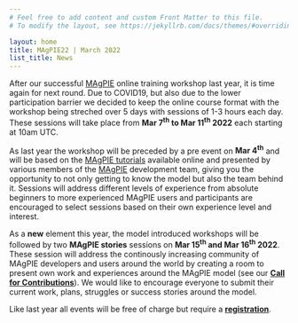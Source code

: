 ```yaml
---
# Feel free to add content and custom Front Matter to this file.
# To modify the layout, see https://jekyllrb.com/docs/themes/#overriding-theme-defaults

layout: home
title: MAgPIE22 | March 2022
list_title: News
---
```


After our successful [MAgPIE] online training workshop last year, it is time again for next round. Due to COVID19, but also due to the lower participation barrier we decided to keep the online course format with the workshop being streched over 5 days with sessions of 1-3 hours each day. These sessions will take place from **Mar 7<sup>th</sup> to Mar 11<sup>th</sup> 2022** each starting at 10am UTC.

As last year the workshop will be preceded by a pre event on **Mar 4<sup>th</sup>** and will be based on the [MAgPIE tutorials] available online and presented by various members of the [MAgPIE] development team, giving you the opportunity to not only getting to know the model but also the team behind it. Sessions will address different levels of experience from absolute beginners to more experienced MAgPIE users and participants are encouraged to select sessions based on their own experience level and interest.

As a **new** element this year, the model introduced workshops will be followed by two **MAgPIE stories** sessions on **Mar 15<sup>th</sup> and Mar 16<sup>th</sup> 2022**. These session will address the continously increasing community of MAgPIE developers and users around the world by creating a room to present own work and experiences around the MAgPIE model (see our **[Call for Contributions]**). We would like to encourage everyone to submit their current work, plans, struggles or success stories around the model.

Like last year all events will be free of charge but require a **[registration]**.

<br/>

[PIK]: https://pik-potsdam.de
[MAgPIE]: https://github.com/magpiemodel/magpie
[MAgPIE tutorials]: https://github.com/magpiemodel/tutorials
[Call for Contributions]:magpie22/stories/call
[registration]:magpie22/register
